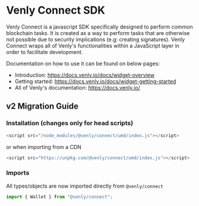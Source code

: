 Venly Connect SDK
===

Venly Connect is a javascript SDK specifically designed to perform common blockchain tasks. It is created as a way to perform tasks that are otherwise not possible due to security
implications (e.g: creating signatures). Venly Connect wraps all of Venly's functionalities within a JavaScript layer in order to facilitate development.

Documentation on how to use it can be found on below pages:

* Introduction: https://docs.venly.io/docs/widget-overview
* Getting started: https://docs.venly.io/docs/widget-getting-started
* All of Venly's documentation: https://docs.venly.io/

## v2 Migration Guide

### Installation (changes only for head scripts)

```javascript
<script src="/node_modules/@venly/connect/umd/index.js"></script>
```

or when importing from a CDN

```javascript
<script src="https://unpkg.com/@venly/connect/umd/index.js"></script>
```

### Imports

All types/objects are now imported directly from `@venly/connect`

```javascript
import { Wallet } from "@venly/connect";
```
